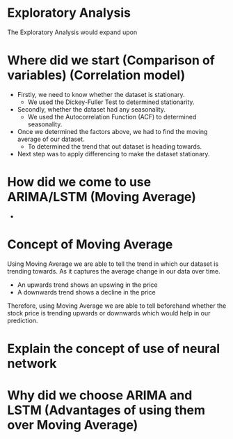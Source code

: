 # Exploratory Analysis
The Exploratory Analysis would expand upon 
# Where did we start (Comparison of variables) (Correlation model)
* Firstly, we need to know whether the dataset is stationary.
  * We used the Dickey-Fuller Test to determined stationarity.
* Secondly, whether the dataset had any seasonality.
  * We used the Autocorrelation Function (ACF) to determined seasonality.
* Once we determined the factors above, we had to find the moving average of our dataset.
  * To determined the trend that out dataset is heading towards.
* Next step was to apply differencing to make the dataset stationary.
# How did we come to use ARIMA/LSTM (Moving Average)
* 
# Concept of Moving Average
Using Moving Average we are able to tell the trend in which our dataset is trending towards. As it captures the average change in our data over time.
* An upwards trend shows an upswing in the price
* A downwards trend shows a decline in the price

Therefore, using Moving Average we are able to tell beforehand whether the stock price is trending upwards or downwards which would help in our prediction.
# Explain the concept of use of neural network
# Why did we choose ARIMA and LSTM (Advantages of using them over Moving Average)
# 
